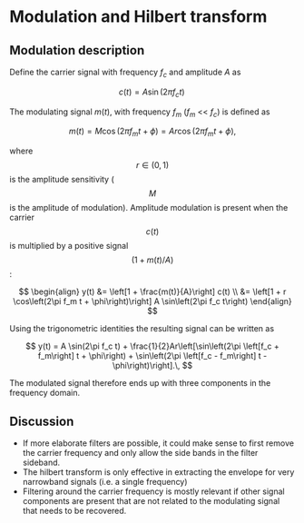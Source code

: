 [//]: # ( Should you not be filtering out the carrier frequency and not just filtering around it?)
[//]: # ( Filtering only makes sense if there are other signal components that you want to filter out or multiple signal components.)

# Modulation and Hilbert transform 

## Modulation description

Define the carrier signal with frequency $f_c$ and amplitude $A$ as

$$
c(t) = A \sin(2 \pi f_c t)\,
$$

The modulating signal $m(t)$, with frequency $f_m$ ($f_m$ << $f_c$) is defined as 

$$
m(t) = M \cos\left(2\pi f_m t + \phi\right)= Ar \cos\left(2\pi f_m t + \phi\right),
$$

where $$r \in (0,1)$$ is the amplitude sensitivity ($$M$$ is the amplitude of modulation).
Amplitude modulation is present when the carrier $$c(t)$$    is multiplied by a positive signal $$(1 + m(t)/A)$$ :

$$
\begin{align}
  y(t) &= \left[1 + \frac{m(t)}{A}\right] c(t) \\
       &= \left[1 + r \cos\left(2\pi f_m t + \phi\right)\right] A \sin\left(2\pi f_c t\right)
\end{align}
$$

Using the trigonometric identities the resulting signal can be written as

$$
y(t) = A \sin(2\pi f_c t) + \frac{1}{2}Ar\left[\sin\left(2\pi \left[f_c + f_m\right] t + \phi\right) +  \sin\left(2\pi \left[f_c - f_m\right] t - \phi\right)\right].\,
$$

The modulated signal therefore ends up with three components in the frequency domain.

## Discussion
* If more elaborate filters are possible, it could make sense to first remove the carrier frequency and only allow the side bands in the filter sideband.
* The hilbert transform is only effective in extracting the envelope for very narrowband signals (i.e. a single frequency)
* Filtering around the carrier frequency is mostly relevant if other signal components are present that are not related to the modulating signal that needs to be recovered.